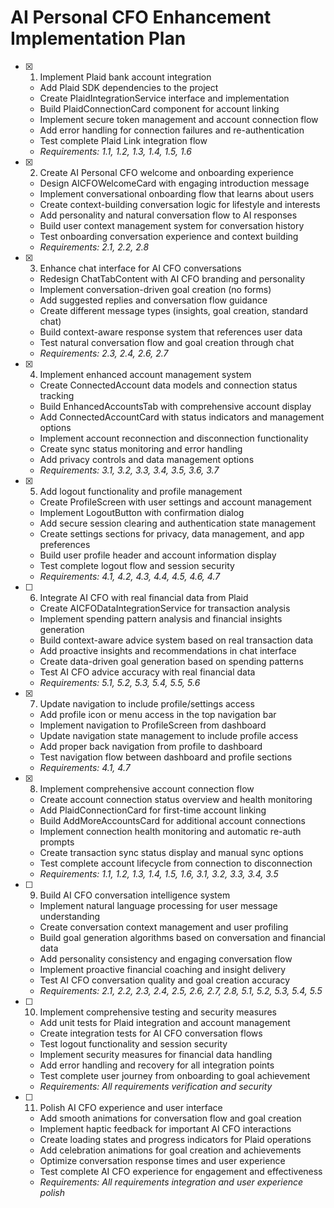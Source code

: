 # AI Personal CFO Enhancement Implementation Plan

- [x] 1. Implement Plaid bank account integration
  - Add Plaid SDK dependencies to the project
  - Create PlaidIntegrationService interface and implementation
  - Build PlaidConnectionCard component for account linking
  - Implement secure token management and account connection flow
  - Add error handling for connection failures and re-authentication
  - Test complete Plaid Link integration flow
  - _Requirements: 1.1, 1.2, 1.3, 1.4, 1.5, 1.6_

- [x] 2. Create AI Personal CFO welcome and onboarding experience
  - Design AICFOWelcomeCard with engaging introduction message
  - Implement conversational onboarding flow that learns about users
  - Create context-building conversation logic for lifestyle and interests
  - Add personality and natural conversation flow to AI responses
  - Build user context management system for conversation history
  - Test onboarding conversation experience and context building
  - _Requirements: 2.1, 2.2, 2.8_

- [x] 3. Enhance chat interface for AI CFO conversations
  - Redesign ChatTabContent with AI CFO branding and personality
  - Implement conversation-driven goal creation (no forms)
  - Add suggested replies and conversation flow guidance
  - Create different message types (insights, goal creation, standard chat)
  - Build context-aware response system that references user data
  - Test natural conversation flow and goal creation through chat
  - _Requirements: 2.3, 2.4, 2.6, 2.7_

- [x] 4. Implement enhanced account management system
  - Create ConnectedAccount data models and connection status tracking
  - Build EnhancedAccountsTab with comprehensive account display
  - Add ConnectedAccountCard with status indicators and management options
  - Implement account reconnection and disconnection functionality
  - Create sync status monitoring and error handling
  - Add privacy controls and data management options
  - _Requirements: 3.1, 3.2, 3.3, 3.4, 3.5, 3.6, 3.7_

- [x] 5. Add logout functionality and profile management
  - Create ProfileScreen with user settings and account management
  - Implement LogoutButton with confirmation dialog
  - Add secure session clearing and authentication state management
  - Create settings sections for privacy, data management, and app preferences
  - Build user profile header and account information display
  - Test complete logout flow and session security
  - _Requirements: 4.1, 4.2, 4.3, 4.4, 4.5, 4.6, 4.7_

- [ ] 6. Integrate AI CFO with real financial data from Plaid
  - Create AICFODataIntegrationService for transaction analysis
  - Implement spending pattern analysis and financial insights generation
  - Build context-aware advice system based on real transaction data
  - Add proactive insights and recommendations in chat interface
  - Create data-driven goal generation based on spending patterns
  - Test AI CFO advice accuracy with real financial data
  - _Requirements: 5.1, 5.2, 5.3, 5.4, 5.5, 5.6_

- [x] 7. Update navigation to include profile/settings access
  - Add profile icon or menu access in the top navigation bar
  - Implement navigation to ProfileScreen from dashboard
  - Update navigation state management to include profile access
  - Add proper back navigation from profile to dashboard
  - Test navigation flow between dashboard and profile sections
  - _Requirements: 4.1, 4.7_

- [x] 8. Implement comprehensive account connection flow
  - Create account connection status overview and health monitoring
  - Add PlaidConnectionCard for first-time account linking
  - Build AddMoreAccountsCard for additional account connections
  - Implement connection health monitoring and automatic re-auth prompts
  - Create transaction sync status display and manual sync options
  - Test complete account lifecycle from connection to disconnection
  - _Requirements: 1.1, 1.2, 1.3, 1.4, 1.5, 1.6, 3.1, 3.2, 3.3, 3.4, 3.5_

- [ ] 9. Build AI CFO conversation intelligence system
  - Implement natural language processing for user message understanding
  - Create conversation context management and user profiling
  - Build goal generation algorithms based on conversation and financial data
  - Add personality consistency and engaging conversation flow
  - Implement proactive financial coaching and insight delivery
  - Test AI CFO conversation quality and goal creation accuracy
  - _Requirements: 2.1, 2.2, 2.3, 2.4, 2.5, 2.6, 2.7, 2.8, 5.1, 5.2, 5.3, 5.4, 5.5_

- [ ] 10. Implement comprehensive testing and security measures
  - Add unit tests for Plaid integration and account management
  - Create integration tests for AI CFO conversation flows
  - Test logout functionality and session security
  - Implement security measures for financial data handling
  - Add error handling and recovery for all integration points
  - Test complete user journey from onboarding to goal achievement
  - _Requirements: All requirements verification and security_

- [ ] 11. Polish AI CFO experience and user interface
  - Add smooth animations for conversation flow and goal creation
  - Implement haptic feedback for important AI CFO interactions
  - Create loading states and progress indicators for Plaid operations
  - Add celebration animations for goal creation and achievements
  - Optimize conversation response times and user experience
  - Test complete AI CFO experience for engagement and effectiveness
  - _Requirements: All requirements integration and user experience polish_